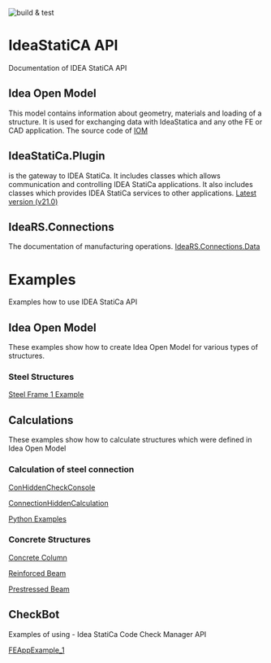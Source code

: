 ![build & test](https://github.com/idea-statica/ideastatica-public/actions/workflows/dotnet.yml/badge.svg)

# IdeaStatiCA API
Documentation of IDEA StatiCA API

## Idea Open Model
This model contains information about geometry, materials and loading of a structure. It is used for exchanging data with IdeaStatica and any othe FE or CAD application. The source code of [IOM](./src/IdeaRS.OpenModel)

## IdeaStatiCa.Plugin
is the gateway to IDEA StatiCa. It includes classes which allows communication and controlling IDEA StatiCa applications. It also includes classes which provides IDEA StatiCa services to other applications. [Latest version (v21.0)](https://github.com/idea-statica/ideastatica-plugin)

## IdeaRS.Connections
The documentation of manufacturing operations. [IdeaRS.Connections.Data](https://idea-statica.github.io/iom/ideaconnections-api/latest/html/N_IdeaRS_Connections_Data.htm)


# Examples
Examples how to use IDEA StatiCa API

## Idea Open Model
These examples show how to create Idea Open Model for various types of structures.
### Steel Structures
[Steel Frame 1 Example](documentation/src/Examples/IOM)

## Calculations
These examples show how to calculate structures which were defined in Idea Open Model

### Calculation of steel connection
[ConHiddenCheckConsole](docs/cbfem-for-all.md)

[ConnectionHiddenCalculation](https://idea-statica.github.io/iom-examples/iom-steel-connections/cbfem-for-all.html)

[Python Examples](https://github.com/idea-statica/iom-examples/blob/release-21.0-beta/python-examples/docs/python-examples.md)

### Concrete Structures

[Concrete Column](https://idea-statica.github.io/iom-examples/rcs/rcs-column.html)

[Reinforced Beam](https://idea-statica.github.io/iom-examples/rcs/rcs-reinforced-beam.html)

[Prestressed Beam](https://idea-statica.github.io/iom-examples/rcs/rcs-prestressed-beam.html)

## CheckBot
Examples of using - Idea StatiCa Code Check Manager API

[FEAppExample_1](https://github.com/idea-statica/ccm-examples) 
